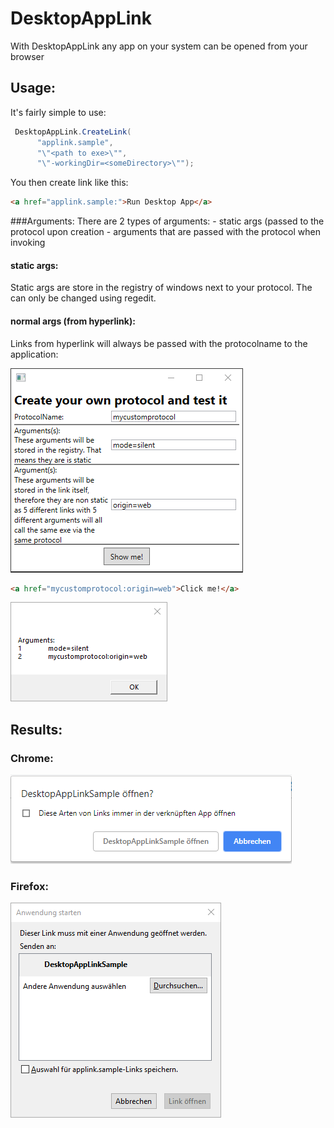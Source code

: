 # DesktopAppLink

With DesktopAppLink any app on your system can be opened from your browser

## Usage:

It's fairly simple to use:

```csharp
 DesktopAppLink.CreateLink(
      "applink.sample", 
      "\"<path to exe>\"", 
      "\"-workingDir=<someDirectory>\"");
```

You then create link like this:

```html
<a href="applink.sample:">Run Desktop App</a>
```

###Arguments:
There are 2 types of arguments:
	- static args (passed to the protocol upon creation
	- arguments that are passed with the protocol when invoking
	
#### static args:
Static args are store in the registry of windows next to your protocol. The can only be changed using regedit.

#### normal args (from hyperlink):
Links from hyperlink will always be passed with the protocolname to the application:

<img src="./img/tester.png" >

```html
<a href="mycustomprotocol:origin=web">Click me!</a>
```

<img src="./img/arguments.png" >

## Results:

### Chrome:

<img src="./img/chrome.png" >

### Firefox:

<img src="./img/firefox.png" >
